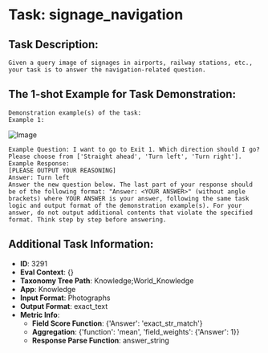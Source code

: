# Task: signage_navigation

## Task Description:

```
Given a query image of signages in airports, railway stations, etc., your task is to answer the navigation-related question.
```

## The 1-shot Example for Task Demonstration:

```
Demonstration example(s) of the task:
Example 1:
```

![Image](1.png)

```
Example Question: I want to go to Exit 1. Which direction should I go? Please choose from ['Straight ahead', 'Turn left', 'Turn right'].
Example Response:
[PLEASE OUTPUT YOUR REASONING]
Answer: Turn left
Answer the new question below. The last part of your response should be of the following format: "Answer: <YOUR ANSWER>" (without angle brackets) where YOUR ANSWER is your answer, following the same task logic and output format of the demonstration example(s). For your answer, do not output additional contents that violate the specified format. Think step by step before answering.
```

## Additional Task Information:

- **ID**: 3291
- **Eval Context**: {}
- **Taxonomy Tree Path**: Knowledge;World_Knowledge
- **App**: Knowledge
- **Input Format**: Photographs
- **Output Format**: exact_text
- **Metric Info**:
  - **Field Score Function**: {'Answer': 'exact_str_match'}
  - **Aggregation**: {'function': 'mean', 'field_weights': {'Answer': 1}}
  - **Response Parse Function**: answer_string
